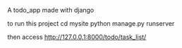 A todo_app made with django

to run this project
  cd mysite
  python manage.py runserver

then access
  http://127.0.0.1:8000/todo/task_list/
